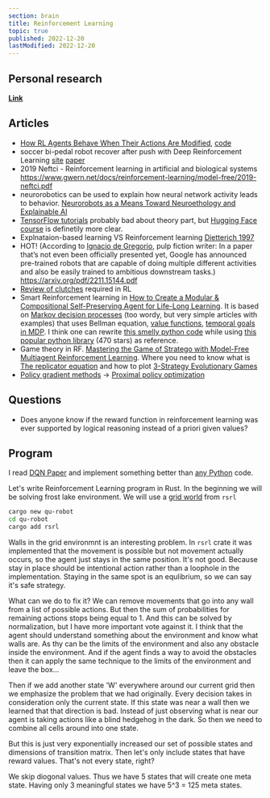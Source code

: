 ```yaml
---
section: brain
title: Reinforcement Learning
topic: true
published: 2022-12-20
lastModified: 2022-12-20
---
```


## Personal research

**[Link](/ai/reinforcement-learning-using-artificial-neural-networks)**

## Articles

- [How RL Agents Behave When Their Actions Are Modified](https://arxiv.org/pdf/2102.07716.pdf), [code](https://github.com/edlanglois/mamdp)
- soccer bi-pedal robot recover after push with Deep Reinforcement Learning [site](https://sites.google.com/view/op3-soccer?pli=10) [paper](https://arxiv.org/abs/2304.13653)
- 2019 Neftci - Reinforcement learning in artificial and biological systems https://www.gwern.net/docs/reinforcement-learning/model-free/2019-neftci.pdf
- neurorobotics can be used to explain how neural network activity leads to behavior. [Neurorobots as a Means Toward Neuroethology and Explainable AI](https://www.frontiersin.org/articles/10.3389/fnbot.2020.570308/full)
- [TensorFlow tutorials](https://www.tensorflow.org/agents/tutorials/0_intro_rl) probably bad about theory part, but [Hugging Face course](https://huggingface.co/learn/deep-rl-course/unit3/deep-q-algorithm) is definetily more clear.
- Explnataion-based learning VS Reinforcement learning [Dietterich 1997](https://link.springer.com/article/10.1023/A:1007355226281)
- HOT! (According to [Ignacio de Gregorio](https://medium.com/@ignacio.de.gregorio.noblejas/offline-rl-680450c472c), pulp fiction writer: In a paper that’s not even been officially presented yet, Google has announced pre-trained robots that are capable of doing multiple different activities and also be easily trained to ambitious downstream tasks.) https://arxiv.org/pdf/2211.15144.pdf
- [Review of clutches](https://www.nature.com/articles/s42256-023-00701-w) required in RL 
- Smart Reinforcement learning in [How to Create a Modular & Compositional Self-Preserving Agent for Life-Long Learning](https://arxiv.org/pdf/2211.10851.pdf). It is based on [Markov decision processes](https://medium.com/@ngao7/markov-decision-process-basics-3da5144d3348) (too wordy, but very simple articles with examples) that uses Bellman equation, [value functions](http://incompleteideas.net/book/ebook/node34.html), [temporal goals in MDP](https://arxiv.org/pdf/2211.10851.pdf). I think one can rewrite [this smelly python code](https://www.tech-quantum.com/markov-decision-process-implemented-from-scratch/) while using [this popular python library](https://github.com/sawcordwell/pymdptoolbox/blob/master/src/mdptoolbox/mdp.py) (470 stars) as reference.
- Game theory in RF. [Mastering the Game of Stratego with Model-Free Multiagent Reinforcement Learning](https://arxiv.org/pdf/2206.15378.pdf). Where you need to know what is [The replicator equation](https://www.pnas.org/doi/full/10.1073/pnas.1400823111) and how to plot [3-Strategy Evolutionary Games](https://www.biorxiv.org/content/10.1101/300004v2.full.pdf#page91)
- [Policy gradient methods](https://people.eecs.berkeley.edu/~pabbeel/cs287-fa09/readings/KakadeLangford-icml2002.pdf) -> [Proximal policy optimization](https://arxiv.org/pdf/1707.06347.pdf)

## Questions

- Does anyone know if the reward function in reinforcement learning was ever supported by logical reasoning instead of a priori given values?

## Program

I read [DQN Paper](https://storage.googleapis.com/deepmind-media/dqn/DQNNaturePaper.pdf) and implement something better than [any Python](https://github.com/berkeleydeeprlcourse/homework/blob/master/hw3/dqn.py) code.

Let's write Reinforcement Learning program in Rust. In the beginning we will be solving frost lake environment. We will use a [grid world](https://github.com/tspooner/rsrl/blob/master/rsrl_domains/src/grid_world.rs) from `rsrl`

```sh
cargo new qu-robot
cd qu-robot
cargo add rsrl
```

Walls in the grid environmnt is an interesting problem. In `rsrl` crate it was implemented that the movement is possible but not movement actually occurs, so the agent just stays in the same position. It's not good. Because stay in place should be intentional action rather than a loophole in the implementation. Staying in the same spot is an equlibrium, so we can say it's safe strategy.

What can we do to fix it? We can remove movements that go into any wall from a list of possible actions. But then the sum of probabilities for remaining actions stops being equal to 1. And this can be solved by normalization, but I have more important vote against it. I think that the agent should understand something about the environment and know what walls are. As thy can be the limits of the environment and also any obstacle inside the environment. And if the agent finds a way to avoid the obstacles then it can apply the same technique to the limits of the environment and leave the box...

Then if we add another state 'W' everywhere around our current grid then we emphasize the problem that we had originally. Every decision takes in consideration only the current state. If this state was near a wall then we learned that that direction is bad. Instead of just observing what is near our agent is taking actions like a blind hedgehog in the dark. So then we need to combine all cells around into one state.

But this is just very exponentially increased our set of possible states and dimensions of transition matrix. Then let's only include states that have reward values. That's not every state, right?

We skip diogonal values. Thus we have 5 states that will create one meta state. Having only 3 meaningful states we have 5^3 = 125 meta states.
